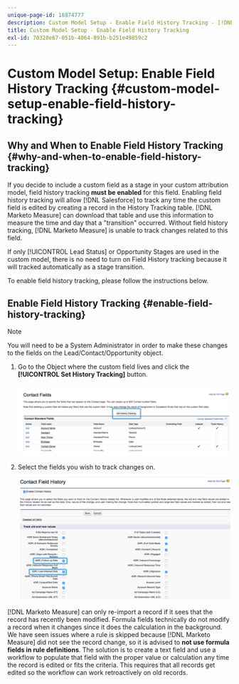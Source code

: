 ```yaml
---
unique-page-id: 18874777
description: Custom Model Setup - Enable Field History Tracking - [!DNL Marketo Measure] - Product Documentation
title: Custom Model Setup - Enable Field History Tracking
exl-id: 70328e67-051b-4864-891b-b251e49859c2
---
```

# Custom Model Setup: Enable Field History Tracking {#custom-model-setup-enable-field-history-tracking}

## Why and When to Enable Field History Tracking {#why-and-when-to-enable-field-history-tracking}

If you decide to include a custom field as a stage in your custom attribution model, field history tracking **must be enabled** for this field. Enabling field history tracking will allow [!DNL Salesforce] to track any time the custom field is edited by creating a record in the History Tracking table. [!DNL Marketo Measure] can download that table and use this information to measure the time and day that a "transition" occurred. Without field history tracking, [!DNL Marketo Measure] is unable to track changes related to this field.

If only [!UICONTROL Lead Status] or Opportunity Stages are used in the custom model, there is no need to turn on Field History tracking because it will tracked automatically as a stage transition.

To enable field history tracking, please follow the instructions below.

## Enable Field History Tracking {#enable-field-history-tracking}

>[!NOTE]
>
>You will need to be a System Administrator in order to make these changes to the fields on the Lead/Contact/Opportunity object.

1. Go to the Object where the custom field lives and click the **[!UICONTROL Set History Tracking]** button.

   ![](assets/1.png)

1. Select the fields you wish to track changes on.

   ![](assets/2.png)

[!DNL Marketo Measure] can only re-import a record if it sees that the record has recently been modified. Formula fields technically do not modify a record when it changes since it does the calculation in the background. We have seen issues where a rule is skipped because [!DNL Marketo Measure] did not see the record change, so it is advised to **not use formula fields in rule definitions**. The solution is to create a text field and use a workflow to populate that field with the proper value or calculation any time the record is edited or fits the criteria. This requires that all records get edited so the workflow can work retroactively on old records.
